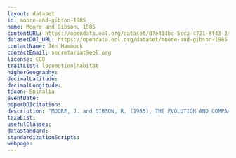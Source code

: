 ```yaml
---
layout: dataset
id: moore-and-gibson-1985
name: Moore and Gibson, 1985
contentURL: https://opendata.eol.org/dataset/d7e414bc-5cca-4721-8f43-29ab39484a6f/resource/2985a8fe-8a33-477f-a7c4-759d0edcb592/download/mooregibson1985.zip
datasetDOI_URL: https://opendata.eol.org/dataset/moore-and-gibson-1985
contactName: Jen Hammock
contactEmail: secretariat@eol.org
license: CC0
traitList: locomotion|habitat
higherGeography:
decimalLatitude:
decimalLongitude:
taxon: Spiralia
eventDate:
paperDOIcitation: 
description: "MOORE, J. and GIBSON, R. (1985), THE EVOLUTION AND COMPARATIVE PHYSIOLOGY OF TERRESTRIAL AND FRESHWATER NEMERTEANS. Biological Reviews, 60: 257-312. doi:10.1111/j.1469-185X.1985.tb00716.x"
taxaList: 
usefulClasses:
dataStandard:
standardizationScripts:
webpage:
---
```


